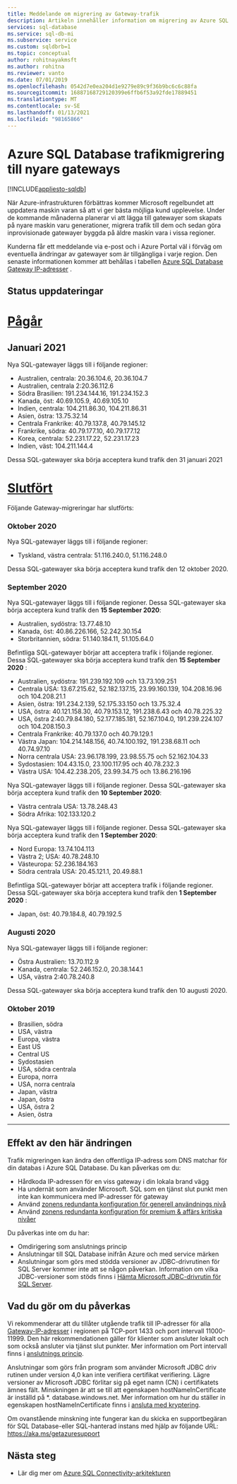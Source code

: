 ```yaml
---
title: Meddelande om migrering av Gateway-trafik
description: Artikeln innehåller information om migrering av Azure SQL Database Gateway-IP-adresser
services: sql-database
ms.service: sql-db-mi
ms.subservice: service
ms.custom: sqldbrb=1
ms.topic: conceptual
author: rohitnayakmsft
ms.author: rohitna
ms.reviewer: vanto
ms.date: 07/01/2019
ms.openlocfilehash: 0542d7e0ea204d1e9279e89c9f36b9bc6c6c88fa
ms.sourcegitcommit: 16887168729120399e6ffb6f53a92fde17889451
ms.translationtype: MT
ms.contentlocale: sv-SE
ms.lasthandoff: 01/13/2021
ms.locfileid: "98165866"
---
```

# <a name="azure-sql-database-traffic-migration-to-newer-gateways"></a>Azure SQL Database trafikmigrering till nyare gateways
[!INCLUDE[appliesto-sqldb](../includes/appliesto-sqldb.md)]

När Azure-infrastrukturen förbättras kommer Microsoft regelbundet att uppdatera maskin varan så att vi ger bästa möjliga kund upplevelse. Under de kommande månaderna planerar vi att lägga till gatewayer som skapats på nyare maskin varu generationer, migrera trafik till dem och sedan göra inprovisionade gatewayer byggda på äldre maskin vara i vissa regioner.  

Kunderna får ett meddelande via e-post och i Azure Portal väl i förväg om eventuella ändringar av gatewayer som är tillgängliga i varje region. Den senaste informationen kommer att behållas i tabellen [Azure SQL Database Gateway IP-adresser](connectivity-architecture.md#gateway-ip-addresses) .

## <a name="status-updates"></a>Status uppdateringar

# <a name="in-progress"></a>[Pågår](#tab/in-progress-ip)
## <a name="january-2021"></a>Januari 2021
Nya SQL-gatewayer läggs till i följande regioner:

- Australien, centrala: 20.36.104.6, 20.36.104.7 
- Australien, centrala 2:20.36.112.6 
- Södra Brasilien: 191.234.144.16, 191.234.152.3 
- Kanada, öst: 40.69.105.9, 40.69.105.10
- Indien, centrala: 104.211.86.30, 104.211.86.31 
- Asien, östra: 13.75.32.14 
- Centrala Frankrike: 40.79.137.8, 40.79.145.12 
- Frankrike, södra: 40.79.177.10, 40.79.177.12
- Korea, centrala: 52.231.17.22, 52.231.17.23
- Indien, väst: 104.211.144.4

Dessa SQL-gatewayer ska börja acceptera kund trafik den 31 januari 2021

# <a name="completed"></a>[Slutfört](#tab/completed-ip)
Följande Gateway-migreringar har slutförts: 

### <a name="october-2020"></a>Oktober 2020

Nya SQL-gatewayer läggs till i följande regioner:

- Tyskland, västra centrala: 51.116.240.0, 51.116.248.0

Dessa SQL-gatewayer ska börja acceptera kund trafik den 12 oktober 2020. 

### <a name="september-2020"></a>September 2020
Nya SQL-gatewayer läggs till i följande regioner. Dessa SQL-gatewayer ska börja acceptera kund trafik den **15 September 2020**:

- Australien, sydöstra: 13.77.48.10
- Kanada, öst: 40.86.226.166, 52.242.30.154
- Storbritannien, södra: 51.140.184.11, 51.105.64.0

Befintliga SQL-gatewayer börjar att acceptera trafik i följande regioner. Dessa SQL-gatewayer ska börja acceptera kund trafik den **15 September 2020** :

- Australien, sydöstra: 191.239.192.109 och 13.73.109.251
- Centrala USA: 13.67.215.62, 52.182.137.15, 23.99.160.139, 104.208.16.96 och 104.208.21.1
- Asien, östra: 191.234.2.139, 52.175.33.150 och 13.75.32.4
- USA, östra: 40.121.158.30, 40.79.153.12, 191.238.6.43 och 40.78.225.32
- USA, östra 2:40.79.84.180, 52.177.185.181, 52.167.104.0, 191.239.224.107 och 104.208.150.3
- Centrala Frankrike: 40.79.137.0 och 40.79.129.1
- Västra Japan: 104.214.148.156, 40.74.100.192, 191.238.68.11 och 40.74.97.10
- Norra centrala USA: 23.96.178.199, 23.98.55.75 och 52.162.104.33
- Sydostasien: 104.43.15.0, 23.100.117.95 och 40.78.232.3
- Västra USA: 104.42.238.205, 23.99.34.75 och 13.86.216.196

Nya SQL-gatewayer läggs till i följande regioner. Dessa SQL-gatewayer ska börja acceptera kund trafik den **10 September 2020**:

- Västra centrala USA: 13.78.248.43 
- Södra Afrika: 102.133.120.2  

Nya SQL-gatewayer läggs till i följande regioner. Dessa SQL-gatewayer ska börja acceptera kund trafik den **1 September 2020**:

- Nord Europa: 13.74.104.113 
- Västra 2; USA: 40.78.248.10 
- Västeuropa: 52.236.184.163 
- Södra centrala USA: 20.45.121.1, 20.49.88.1 

Befintliga SQL-gatewayer börjar att acceptera trafik i följande regioner. Dessa SQL-gatewayer ska börja acceptera kund trafik den **1 September 2020** :
- Japan, öst: 40.79.184.8, 40.79.192.5


### <a name="august-2020"></a>Augusti 2020

Nya SQL-gatewayer läggs till i följande regioner:

- Östra Australien: 13.70.112.9
- Kanada, centrala: 52.246.152.0, 20.38.144.1 
- USA, västra 2:40.78.240.8

Dessa SQL-gatewayer ska börja acceptera kund trafik den 10 augusti 2020. 

### <a name="october-2019"></a>Oktober 2019
- Brasilien, södra
- USA, västra
- Europa, västra
- East US
- Central US
- Sydostasien
- USA, södra centrala
- Europa, norra
- USA, norra centrala
- Japan, västra
- Japan, östra
- USA, östra 2
- Asien, östra

---

## <a name="impact-of-this-change"></a>Effekt av den här ändringen

Trafik migreringen kan ändra den offentliga IP-adress som DNS matchar för din databas i Azure SQL Database.
Du kan påverkas om du:

- Hårdkoda IP-adressen för en viss gateway i din lokala brand vägg
- Ha undernät som använder Microsoft. SQL som en tjänst slut punkt men inte kan kommunicera med IP-adresser för gateway
- Använd [zonens redundanta konfiguration för generell användnings nivå](high-availability-sla.md#general-purpose-service-tier-zone-redundant-availability-preview)
- Använd [zonens redundanta konfiguration för premium & affärs kritiska nivåer](high-availability-sla.md#premium-and-business-critical-service-tier-zone-redundant-availability)

Du påverkas inte om du har:
 
- Omdirigering som anslutnings princip
- Anslutningar till SQL Database inifrån Azure och med service märken
- Anslutningar som görs med stödda versioner av JDBC-drivrutinen för SQL Server kommer inte att se någon påverkan. Information om vilka JDBC-versioner som stöds finns i [Hämta Microsoft JDBC-drivrutin för SQL Server](/sql/connect/jdbc/download-microsoft-jdbc-driver-for-sql-server).

## <a name="what-to-do-you-do-if-youre-affected"></a>Vad du gör om du påverkas

Vi rekommenderar att du tillåter utgående trafik till IP-adresser för alla [Gateway-IP-adresser](connectivity-architecture.md#gateway-ip-addresses) i regionen på TCP-port 1433 och port intervall 11000-11999. Den här rekommendationen gäller för klienter som ansluter lokalt och som också ansluter via tjänst slut punkter. Mer information om Port intervall finns i [anslutnings princip](connectivity-architecture.md#connection-policy).

Anslutningar som görs från program som använder Microsoft JDBC driv rutinen under version 4,0 kan inte verifiera certifikat verifiering. Lägre versioner av Microsoft JDBC förlitar sig på eget namn (CN) i certifikatets ämnes fält. Minskningen är att se till att egenskapen hostNameInCertificate är inställd på *. database.windows.net. Mer information om hur du ställer in egenskapen hostNameInCertificate finns i [ansluta med kryptering](/sql/connect/jdbc/connecting-with-ssl-encryption).

Om ovanstående minskning inte fungerar kan du skicka en supportbegäran för SQL Database-eller SQL-hanterad instans med hjälp av följande URL: https://aka.ms/getazuresupport

## <a name="next-steps"></a>Nästa steg

- Lär dig mer om [Azure SQL Connectivity-arkitekturen](connectivity-architecture.md)
